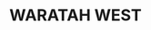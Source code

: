 ---
lastmod: '2025-04-06T06:05:20+00:00'
latitude: -32.905633
layout: suburb
longitude: 151.722243
postcode: '2298'
state: NSW
title: WARATAH WEST
url: /nsw/waratah-west/
---